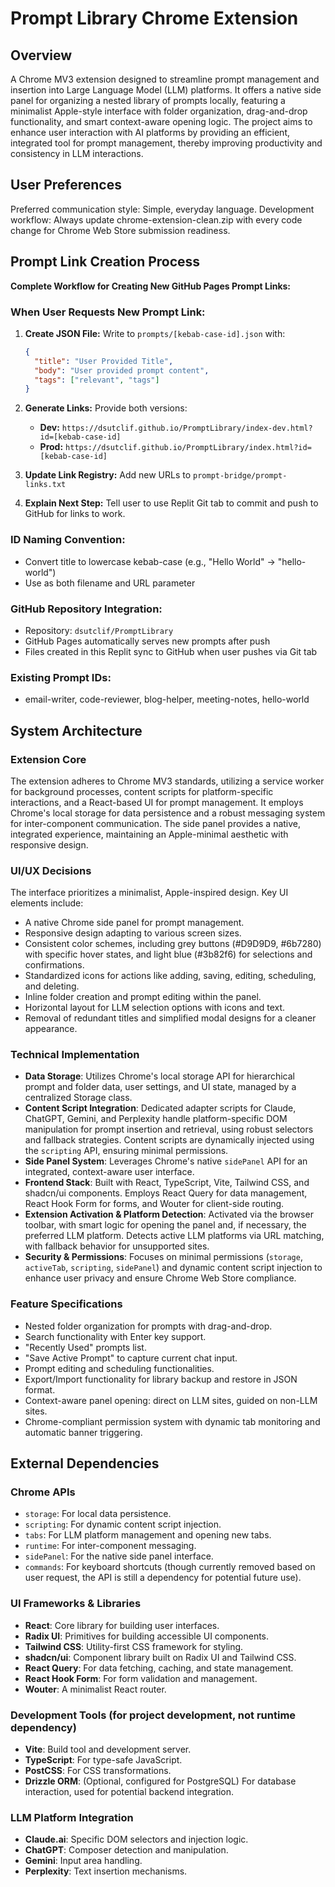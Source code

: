 # Prompt Library Chrome Extension

## Overview
A Chrome MV3 extension designed to streamline prompt management and insertion into Large Language Model (LLM) platforms. It offers a native side panel for organizing a nested library of prompts locally, featuring a minimalist Apple-style interface with folder organization, drag-and-drop functionality, and smart context-aware opening logic. The project aims to enhance user interaction with AI platforms by providing an efficient, integrated tool for prompt management, thereby improving productivity and consistency in LLM interactions.

## User Preferences
Preferred communication style: Simple, everyday language.
Development workflow: Always update chrome-extension-clean.zip with every code change for Chrome Web Store submission readiness.

## Prompt Link Creation Process
**Complete Workflow for Creating New GitHub Pages Prompt Links:**

### When User Requests New Prompt Link:
1. **Create JSON File:** Write to `prompts/[kebab-case-id].json` with:
   ```json
   {
     "title": "User Provided Title",
     "body": "User provided prompt content",
     "tags": ["relevant", "tags"]
   }
   ```

2. **Generate Links:** Provide both versions:
   - **Dev:** `https://dsutclif.github.io/PromptLibrary/index-dev.html?id=[kebab-case-id]`
   - **Prod:** `https://dsutclif.github.io/PromptLibrary/index.html?id=[kebab-case-id]`

3. **Update Link Registry:** Add new URLs to `prompt-bridge/prompt-links.txt`

4. **Explain Next Step:** Tell user to use Replit Git tab to commit and push to GitHub for links to work.

### ID Naming Convention:
- Convert title to lowercase kebab-case (e.g., "Hello World" → "hello-world")
- Use as both filename and URL parameter

### GitHub Repository Integration:
- Repository: `dsutclif/PromptLibrary` 
- GitHub Pages automatically serves new prompts after push
- Files created in this Replit sync to GitHub when user pushes via Git tab

### Existing Prompt IDs:
- email-writer, code-reviewer, blog-helper, meeting-notes, hello-world

## System Architecture

### Extension Core
The extension adheres to Chrome MV3 standards, utilizing a service worker for background processes, content scripts for platform-specific interactions, and a React-based UI for prompt management. It employs Chrome's local storage for data persistence and a robust messaging system for inter-component communication. The side panel provides a native, integrated experience, maintaining an Apple-minimal aesthetic with responsive design.

### UI/UX Decisions
The interface prioritizes a minimalist, Apple-inspired design. Key UI elements include:
- A native Chrome side panel for prompt management.
- Responsive design adapting to various screen sizes.
- Consistent color schemes, including grey buttons (#D9D9D9, #6b7280) with specific hover states, and light blue (#3b82f6) for selections and confirmations.
- Standardized icons for actions like adding, saving, editing, scheduling, and deleting.
- Inline folder creation and prompt editing within the panel.
- Horizontal layout for LLM selection options with icons and text.
- Removal of redundant titles and simplified modal designs for a cleaner appearance.

### Technical Implementation
- **Data Storage**: Utilizes Chrome's local storage API for hierarchical prompt and folder data, user settings, and UI state, managed by a centralized Storage class.
- **Content Script Integration**: Dedicated adapter scripts for Claude, ChatGPT, Gemini, and Perplexity handle platform-specific DOM manipulation for prompt insertion and retrieval, using robust selectors and fallback strategies. Content scripts are dynamically injected using the `scripting` API, ensuring minimal permissions.
- **Side Panel System**: Leverages Chrome's native `sidePanel` API for an integrated, context-aware user interface.
- **Frontend Stack**: Built with React, TypeScript, Vite, Tailwind CSS, and shadcn/ui components. Employs React Query for data management, React Hook Form for forms, and Wouter for client-side routing.
- **Extension Activation & Platform Detection**: Activated via the browser toolbar, with smart logic for opening the panel and, if necessary, the preferred LLM platform. Detects active LLM platforms via URL matching, with fallback behavior for unsupported sites.
- **Security & Permissions**: Focuses on minimal permissions (`storage`, `activeTab`, `scripting`, `sidePanel`) and dynamic content script injection to enhance user privacy and ensure Chrome Web Store compliance.

### Feature Specifications
- Nested folder organization for prompts with drag-and-drop.
- Search functionality with Enter key support.
- "Recently Used" prompts list.
- "Save Active Prompt" to capture current chat input.
- Prompt editing and scheduling functionalities.
- Export/Import functionality for library backup and restore in JSON format.
- Context-aware panel opening: direct on LLM sites, guided on non-LLM sites.
- Chrome-compliant permission system with dynamic tab monitoring and automatic banner triggering.

## External Dependencies

### Chrome APIs
- `storage`: For local data persistence.
- `scripting`: For dynamic content script injection.
- `tabs`: For LLM platform management and opening new tabs.
- `runtime`: For inter-component messaging.
- `sidePanel`: For the native side panel interface.
- `commands`: For keyboard shortcuts (though currently removed based on user request, the API is still a dependency for potential future use).

### UI Frameworks & Libraries
- **React**: Core library for building user interfaces.
- **Radix UI**: Primitives for building accessible UI components.
- **Tailwind CSS**: Utility-first CSS framework for styling.
- **shadcn/ui**: Component library built on Radix UI and Tailwind CSS.
- **React Query**: For data fetching, caching, and state management.
- **React Hook Form**: For form validation and management.
- **Wouter**: A minimalist React router.

### Development Tools (for project development, not runtime dependency)
- **Vite**: Build tool and development server.
- **TypeScript**: For type-safe JavaScript.
- **PostCSS**: For CSS transformations.
- **Drizzle ORM**: (Optional, configured for PostgreSQL) For database interaction, used for potential backend integration.

### LLM Platform Integration
- **Claude.ai**: Specific DOM selectors and injection logic.
- **ChatGPT**: Composer detection and manipulation.
- **Gemini**: Input area handling.
- **Perplexity**: Text insertion mechanisms.